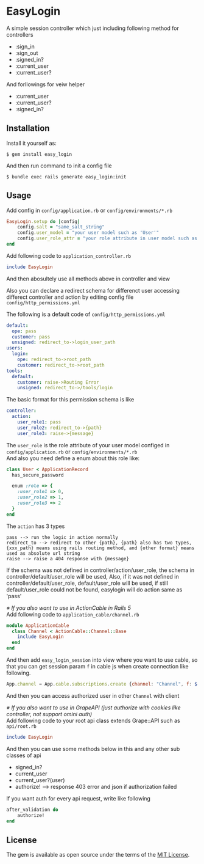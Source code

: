 # EasyLogin

A simple session controller which just including following method for
controllers

+ :sign_in
+ :sign_out
+ :signed_in?
+ :current_user
+ :current_user?

And forllowings for veiw helper

+ :current_user
+ :current_user?
+ :signed_in?

## Installation

Install it yourself as:

    $ gem install easy_login

And then run command to init a config file

	$ bundle exec rails generate easy_login:init

## Usage

Add config in `config/application.rb` or `config/environments/*.rb`

```ruby
EasyLogin.setup do |config|
	config.salt = "same_salt_string"
	config.user_model = "your user model such as 'User'"
	config.user_role_attr = "your role attribute in user model such as 'role'"
end
```

Add following code to `application_controller.rb`

```ruby
include EasyLogin
```

And then abosultely use all methods above in controller and view

Also you can declare a redirect schema for differenct user accessing differect
controller and action by editing config file `config/http_permissions.yml`

The following is a default code of `config/http_permissions.yml`

```yaml
default:
  ope: pass
  customer: pass
  unsigned: redirect_to->login_user_path
users:
  login:
    ope: redirect_to->root_path
    customer: redirect_to->root_path
tools:
  default:
    customer: raise->Routing Error
    unsigned: redirect_to->/tools/login
```

The basic format for this permission schema is like

```yaml
controller:
  action:
    user_role1: pass
    user_role2: redirect_to->{path}
    user_role3: raise->{message}
```

The `user_role` is the role attribute of your user model configed in `config/application.rb` or `config/environments/*.rb`  
And also you need define a enum about this role like:

```ruby
class User < ApplicationRecord
  has_secure_password

  enum :role => {
    :user_role1 => 0,
    :user_role2 => 1,
    :user_role3 => 2
  }
end
```
  
The `action` has 3 types

```
pass --> run the logic in action normally
redirect_to --> redirect to other {path}, {path} also has two types, {xxx_path} means using rails routing method, and {other format} means used as absolute url string
raise --> raise a 404 response with {message}
```

If the schema was not defined in controller/action/user_role, the schema in controller/default/user_role will be used, Also, if it was not defined in controller/default/user_role, default/user_role will be used, if still default/user_role could not be found, easylogin will do action same as 'pass'

*※ If you also want to use in ActionCable in Rails 5*  
Add following code to `application_cable/channel.rb`

```ruby
module ApplicationCable
  class Channel < ActionCable::Channel::Base
    include EasyLogin
  end
end
```
And then add `easy_login_session` into view where you want to use cable, so that you can get session param `f` in cable js when create connection like following.

```javascript
App.channel = App.cable.subscriptions.create {channel: "Channel", f: $('#easy_login_session').attr('f')},
```

And then you can access authorized user in other `Channel` with client

*※ If you also want to use in GrapeAPI (just authorize with cookies like controller, not support omini auth)*  
Add following code to your root api class extends Grape::API such as `api/root.rb`

```ruby
include EasyLogin
```

And then you can use some methods below in this and any other sub classes of api
- signed_in?
- current_user
- current_user?(user)
- authorize! --> response 403 error and json if authorization failed

If you want auth for every api request, write like following

```ruby
after_validation do
	authorize!
end
```


## License

The gem is available as open source under the terms of the [MIT License](http://opensource.org/licenses/MIT).

